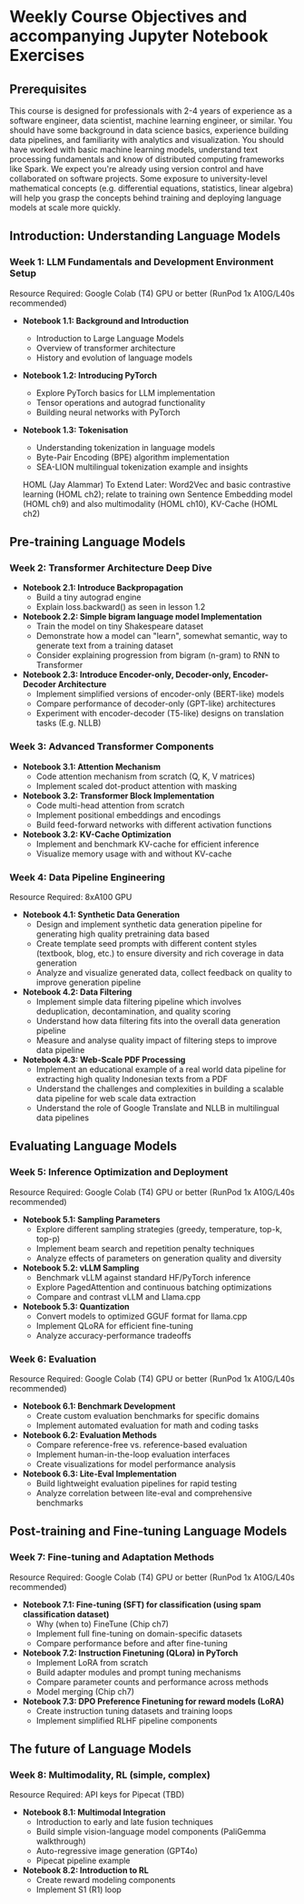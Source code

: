 # Weekly Course Objectives and accompanying Jupyter Notebook Exercises

## Prerequisites

This course is designed for professionals with 2-4 years of experience as a software engineer, data scientist, machine learning engineer, or similar. You should have some background in data science basics, experience building data pipelines, and familiarity with analytics and visualization. You should have worked with basic machine learning models, understand text processing fundamentals and know of distributed computing frameworks like Spark. We expect you're already using version control and have collaborated on software projects. Some exposure to university-level mathematical concepts (e.g. differential equations, statistics, linear algebra) will help you grasp the concepts behind training and deploying language models at scale more quickly.

## Introduction: Understanding Language Models
### Week 1: LLM Fundamentals and Development Environment Setup
Resource Required: Google Colab (T4) GPU or better (RunPod 1x A10G/L40s recommended)
- **Notebook 1.1: Background and Introduction**
  - Introduction to Large Language Models
  - Overview of transformer architecture
  - History and evolution of language models
- **Notebook 1.2: Introducing PyTorch**
  - Explore PyTorch basics for LLM implementation
  - Tensor operations and autograd functionality
  - Building neural networks with PyTorch
- **Notebook 1.3: Tokenisation**
  - Understanding tokenization in language models
  - Byte-Pair Encoding (BPE) algorithm implementation
  - SEA-LION multilingual tokenization example and insights

  HOML (Jay Alammar)
  To Extend Later: Word2Vec and basic contrastive learning (HOML ch2); relate to training own Sentence Embedding model (HOML ch9) and also multimodality (HOML ch10), KV-Cache (HOML ch2)

## Pre-training Language Models
### Week 2: Transformer Architecture Deep Dive
- **Notebook 2.1: Introduce Backpropagation**
  - Build a tiny autograd engine
  - Explain loss.backward() as seen in lesson 1.2
- **Notebook 2.2: Simple bigram language model Implementation**
  - Train the model on tiny Shakespeare dataset
  - Demonstrate how a model can "learn", somewhat semantic, way to generate text from a training dataset
  - Consider explaining progression from bigram (n-gram) to RNN to Transformer
- **Notebook 2.3: Introduce Encoder-only, Decoder-only, Encoder-Decoder Architecture**
  - Implement simplified versions of encoder-only (BERT-like) models
  - Compare performance of decoder-only (GPT-like) architectures
  - Experiment with encoder-decoder (T5-like) designs on translation tasks (E.g. NLLB)

### Week 3: Advanced Transformer Components
- **Notebook 3.1: Attention Mechanism**
  - Code attention mechanism from scratch (Q, K, V matrices)
  - Implement scaled dot-product attention with masking
- **Notebook 3.2: Transformer Block Implementation**
  - Code multi-head attention from scratch
  - Implement positional embeddings and encodings
  - Build feed-forward networks with different activation functions
- **Notebook 3.2: KV-Cache Optimization**
  - Implement and benchmark KV-cache for efficient inference
  - Visualize memory usage with and without KV-cache

### Week 4: Data Pipeline Engineering
Resource Required: 8xA100 GPU
- **Notebook 4.1: Synthetic Data Generation**
  - Design and implement synthetic data generation pipeline for generating high quality pretraining data based
  - Create template seed prompts with different content styles (textbook, blog, etc.) to ensure diversity and rich coverage in data generation
  - Analyze and visualize generated data, collect feedback on quality to improve generation pipeline
- **Notebook 4.2: Data Filtering**
  - Implement simple data filtering pipeline which involves deduplication, decontamination, and quality scoring
  - Understand how data filtering fits into the overall data generation pipeline
  - Measure and analyse quality impact of filtering steps to improve data pipeline
- **Notebook 4.3: Web-Scale PDF Processing**
  - Implement an educational example of a real world data pipeline for extracting high quality Indonesian texts from a PDF
  - Understand the challenges and complexities in building a scalable data pipeline for web scale data extraction
  - Understand the role of Google Translate and NLLB in multilingual data pipelines

## Evaluating Language Models
### Week 5: Inference Optimization and Deployment
Resource Required: Google Colab (T4) GPU or better (RunPod 1x A10G/L40s recommended)
- **Notebook 5.1: Sampling Parameters**
  - Explore different sampling strategies (greedy, temperature, top-k, top-p)
  - Implement beam search and repetition penalty techniques
  - Analyze effects of parameters on generation quality and diversity
- **Notebook 5.2: vLLM Sampling**
  - Benchmark vLLM against standard HF/PyTorch inference
  - Explore PagedAttention and continuous batching optimizations
  - Compare and contrast vLLM and Llama.cpp
- **Notebook 5.3: Quantization**
  - Convert models to optimized GGUF format for llama.cpp
  - Implement QLoRA for efficient fine-tuning
  - Analyze accuracy-performance tradeoffs

### Week 6: Evaluation
Resource Required: Google Colab (T4) GPU or better (RunPod 1x A10G/L40s recommended)
- **Notebook 6.1: Benchmark Development**
  - Create custom evaluation benchmarks for specific domains
  - Implement automated evaluation for math and coding tasks
- **Notebook 6.2: Evaluation Methods**
  - Compare reference-free vs. reference-based evaluation
  - Implement human-in-the-loop evaluation interfaces
  - Create visualizations for model performance analysis
- **Notebook 6.3: Lite-Eval Implementation**
  - Build lightweight evaluation pipelines for rapid testing
  - Analyze correlation between lite-eval and comprehensive benchmarks

## Post-training and Fine-tuning Language Models
### Week 7: Fine-tuning and Adaptation Methods
Resource Required: Google Colab (T4) GPU or better (RunPod 1x A10G/L40s recommended)
- **Notebook 7.1: Fine-tuning (SFT) for classification (using spam classification dataset)**
  - Why (when to) FineTune (Chip ch7)
  - Implement full fine-tuning on domain-specific datasets
  - Compare performance before and after fine-tuning
- **Notebook 7.2: Instruction Finetuning (QLora) in PyTorch**
  - Implement LoRA from scratch
  - Build adapter modules and prompt tuning mechanisms
  - Compare parameter counts and performance across methods
  - Model merging (Chip ch7)
- **Notebook 7.3: DPO Preference Finetuning for reward models (LoRA)**
  - Create instruction tuning datasets and training loops
  - Implement simplified RLHF pipeline components

## The future of Language Models
### Week 8: Multimodality, RL (simple, complex)
Resource Required: API keys for Pipecat (TBD)
- **Notebook 8.1: Multimodal Integration**
  - Introduction to early and late fusion techniques
  - Build simple vision-language model components (PaliGemma walkthrough)
  - Auto-regressive image generation (GPT4o)
  - Pipecat pipeline example
- **Notebook 8.2: Introduction to RL**
  - Create reward modeling components
  - Implement S1 (R1) loop

